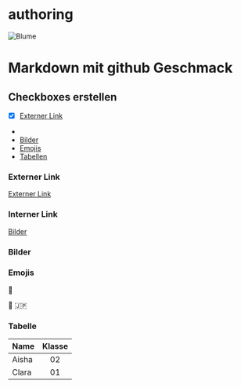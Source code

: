 # authoring
![Blume](octocat.png)

# Markdown mit github Geschmack 
## Checkboxes erstellen
- [x] [Externer Link](#externer-Link)
- [ ](#interner-Link)
- [Bilder](#bilder)
- [Emojis](#emojis)
- [Tabellen](#tabelle)

### Externer Link 
[Externer Link](htttps://docs.github.com/de)

### Interner Link
[Bilder](images)

### Bilder

### Emojis
🦁

:imp:
:jp:

 ### Tabelle
 | Name | Klasse |
 | :-- | :--: |
 | Aisha | 02 |
 | Clara | 01 |
